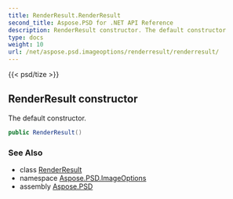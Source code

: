 ```yaml
---
title: RenderResult.RenderResult
second_title: Aspose.PSD for .NET API Reference
description: RenderResult constructor. The default constructor
type: docs
weight: 10
url: /net/aspose.psd.imageoptions/renderresult/renderresult/
---
```

{{< psd/tize >}}
## RenderResult constructor

The default constructor.

```csharp
public RenderResult()
```

### See Also

* class [RenderResult](../)
* namespace [Aspose.PSD.ImageOptions](../../renderresult/)
* assembly [Aspose.PSD](../../../)


